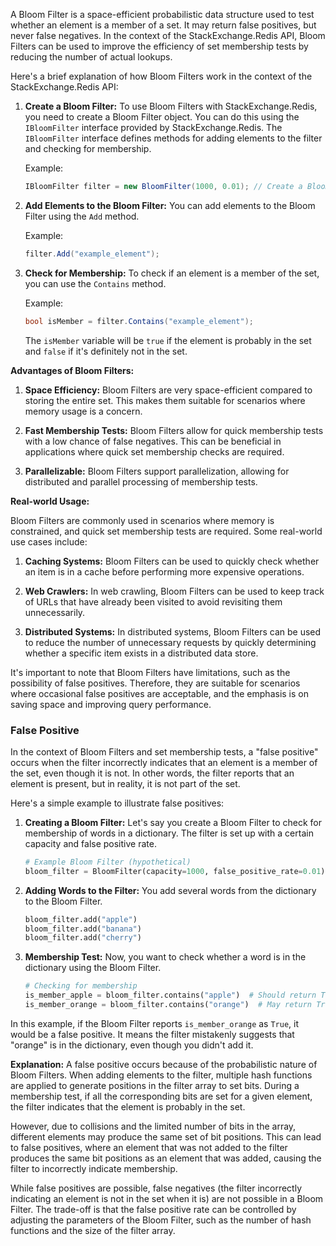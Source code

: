 A Bloom Filter is a space-efficient probabilistic data structure used to test whether an element is a member of a set. It may return false positives, but never false negatives. In the context of the StackExchange.Redis API, Bloom Filters can be used to improve the efficiency of set membership tests by reducing the number of actual lookups.

Here's a brief explanation of how Bloom Filters work in the context of the StackExchange.Redis API:

1. **Create a Bloom Filter:**
   To use Bloom Filters with StackExchange.Redis, you need to create a Bloom Filter object. You can do this using the `IBloomFilter` interface provided by StackExchange.Redis. The `IBloomFilter` interface defines methods for adding elements to the filter and checking for membership.

   Example:
   ```csharp
   IBloomFilter filter = new BloomFilter(1000, 0.01); // Create a Bloom Filter with capacity 1000 and false positive rate 0.01
   ```

2. **Add Elements to the Bloom Filter:**
   You can add elements to the Bloom Filter using the `Add` method.

   Example:
   ```csharp
   filter.Add("example_element");
   ```

3. **Check for Membership:**
   To check if an element is a member of the set, you can use the `Contains` method.

   Example:
   ```csharp
   bool isMember = filter.Contains("example_element");
   ```

   The `isMember` variable will be `true` if the element is probably in the set and `false` if it's definitely not in the set.

**Advantages of Bloom Filters:**

1. **Space Efficiency:**
   Bloom Filters are very space-efficient compared to storing the entire set. This makes them suitable for scenarios where memory usage is a concern.

2. **Fast Membership Tests:**
   Bloom Filters allow for quick membership tests with a low chance of false negatives. This can be beneficial in applications where quick set membership checks are required.

3. **Parallelizable:**
   Bloom Filters support parallelization, allowing for distributed and parallel processing of membership tests.

**Real-world Usage:**

Bloom Filters are commonly used in scenarios where memory is constrained, and quick set membership tests are required. Some real-world use cases include:

1. **Caching Systems:**
   Bloom Filters can be used to quickly check whether an item is in a cache before performing more expensive operations.

2. **Web Crawlers:**
   In web crawling, Bloom Filters can be used to keep track of URLs that have already been visited to avoid revisiting them unnecessarily.

3. **Distributed Systems:**
   In distributed systems, Bloom Filters can be used to reduce the number of unnecessary requests by quickly determining whether a specific item exists in a distributed data store.

It's important to note that Bloom Filters have limitations, such as the possibility of false positives. Therefore, they are suitable for scenarios where occasional false positives are acceptable, and the emphasis is on saving space and improving query performance.

### False Positive
In the context of Bloom Filters and set membership tests, a "false positive" occurs when the filter incorrectly indicates that an element is a member of the set, even though it is not. In other words, the filter reports that an element is present, but in reality, it is not part of the set.

Here's a simple example to illustrate false positives:

1. **Creating a Bloom Filter:**
   Let's say you create a Bloom Filter to check for membership of words in a dictionary. The filter is set up with a certain capacity and false positive rate.

   ```python
   # Example Bloom Filter (hypothetical)
   bloom_filter = BloomFilter(capacity=1000, false_positive_rate=0.01)
   ```

2. **Adding Words to the Filter:**
   You add several words from the dictionary to the Bloom Filter.

   ```python
   bloom_filter.add("apple")
   bloom_filter.add("banana")
   bloom_filter.add("cherry")
   ```

3. **Membership Test:**
   Now, you want to check whether a word is in the dictionary using the Bloom Filter.

   ```python
   # Checking for membership
   is_member_apple = bloom_filter.contains("apple")  # Should return True
   is_member_orange = bloom_filter.contains("orange")  # May return True (false positive)
   ```

In this example, if the Bloom Filter reports `is_member_orange` as `True`, it would be a false positive. It means the filter mistakenly suggests that "orange" is in the dictionary, even though you didn't add it.

**Explanation:**
A false positive occurs because of the probabilistic nature of Bloom Filters. When adding elements to the filter, multiple hash functions are applied to generate positions in the filter array to set bits. During a membership test, if all the corresponding bits are set for a given element, the filter indicates that the element is probably in the set.

However, due to collisions and the limited number of bits in the array, different elements may produce the same set of bit positions. This can lead to false positives, where an element that was not added to the filter produces the same bit positions as an element that was added, causing the filter to incorrectly indicate membership.

While false positives are possible, false negatives (the filter incorrectly indicating an element is not in the set when it is) are not possible in a Bloom Filter. The trade-off is that the false positive rate can be controlled by adjusting the parameters of the Bloom Filter, such as the number of hash functions and the size of the filter array.


